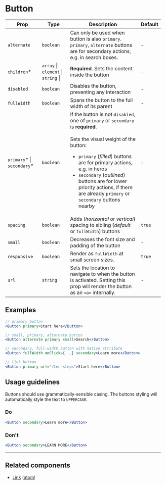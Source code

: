 # Button

| Prop | Type | Description | Default
| --- | --- | --- | ---
| `alternate` | `boolean` | Can only be used when button is also `primary`. `primary`, `alternate` buttons are for secondary actions, e.g. in search boxes. | -
| `children`* | `array` \| `element` \| `string` \| | **Required**. Sets the content inside the button | -
| `disabled` | `boolean` | Disables the button, preventing any interaction | -
| `fullWidth` | `boolean` | Spans the button to the full width of its parent | -
| `primary`* \| `secondary`* | `boolean` | If the button is not `disabled`, one of `primary` or `secondary` is **required**.<br><br> Sets the visual weight of the button: <ul><li>`primary` (*filled*) buttons are for primary actions, e.g. in heros</li><li>`secondary` (*outlined*) buttons are for lower priority actions, if there are already `primary` or `secondary` buttons nearby</li></ul> | -
| `spacing` | `boolean` | Adds (*horizontal* or *vertical*) spacing to sibling (*default* or `fullWidth`) buttons | `true`
| `small` | `boolean` | Decreases the font size and padding of the button | -
| `responsive` | `boolean` | Render as `fullWidth` at small screen sizes. | `true`
| `url` | `string` | Sets the location to navigate to when the button is activated. Setting this prop will render the button as an `<a>` internally. | -

## Examples

```jsx
// primary button
<Button primary>Start here</Button>
```

```jsx
// small, primary, alternate button
<Button alternate primary small>Search</Button>
```

```jsx
// secondary, full-width button with native attribute
<Button fullWidth onClick={...} secondary>Learn more</Button>
```

```jsx
// link button
<Button primary url="/ten-steps">Start here</Button>
```

## Usage guidelines

Buttons should use grammatically-sensible casing. The buttons styling will automatically style the text to `UPPERCASE`.

### Do

```jsx
<Button secondary>Learn more</Button>
```

### Don't

```jsx
<Button secondary>LEARN MORE</Button>
```
---

## Related components

* [Link](/src/client/components/atoms/link) ([atom](/src/client/components/atoms))
